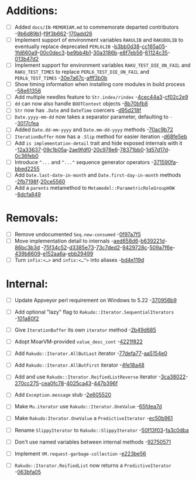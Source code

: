 
#  Additions:
 * [ ] Added `docs/IN-MEMORIAM.md` to commemorate departed contributors -[9b6d89b1](https://github.com/rakudo/rakudo/commit/9b6d89b1)-[f9f3b662](https://github.com/rakudo/rakudo/commit/f9f3b662)-[170add26](https://github.com/rakudo/rakudo/commit/170add26)
 * [ ] Implement support of environment variables `RAKULIB` and `RAKUDOLIB`
      to eventually replace deprecated `PERL6LIB`
      -[b3bb0d38](https://github.com/rakudo/rakudo/commit/b3bb0d38)-[cc165a05](https://github.com/rakudo/rakudo/commit/cc165a05)-[1fd660a9](https://github.com/rakudo/rakudo/commit/1fd660a9)-[00c0dec3](https://github.com/rakudo/rakudo/commit/00c0dec3)-[be9bb4b1](https://github.com/rakudo/rakudo/commit/be9bb4b1)-[30a3186b](https://github.com/rakudo/rakudo/commit/30a3186b)-[e8f7eb56](https://github.com/rakudo/rakudo/commit/e8f7eb56)-[61124c35](https://github.com/rakudo/rakudo/commit/61124c35)-[013b47d2](https://github.com/rakudo/rakudo/commit/013b47d2)
 * [ ] Implement support for environment variables `RAKU_TEST_DIE_ON_FAIL` and `RAKU_TEST_TIMES`
      to replace `PERL6_TEST_DIE_ON_FAIL` and `PERL6_TEST_TIMES` -[30e7a67c](https://github.com/rakudo/rakudo/commit/30e7a67c)-[afff3b0b](https://github.com/rakudo/rakudo/commit/afff3b0b)
 * [ ] Show timing information when installing core modules in build process -[58e61356](https://github.com/rakudo/rakudo/commit/58e61356)
 * [ ] Add multiple needles feature to `Str.index/rindex` -[4cec44a3](https://github.com/rakudo/rakudo/commit/4cec44a3)-[cf02c2e9](https://github.com/rakudo/rakudo/commit/cf02c2e9)
 * [ ] `dd` can now also handle `BOOTContext` objects -[8b70bfb8](https://github.com/rakudo/rakudo/commit/8b70bfb8)
 * [ ] `Str` now has `.Date` and `DateTime` coercers -[d95d218f](https://github.com/rakudo/rakudo/commit/d95d218f)
 * [ ] `Date.yyyy-mm-dd` now takes a separator parameter, defaulting to `-` -[3017cfea](https://github.com/rakudo/rakudo/commit/3017cfea)
 * [ ] Added `Date.dd-mm-yyyy` and `Date.mm-dd-yyyy` methods -[70ac9b72](https://github.com/rakudo/rakudo/commit/70ac9b72)
 * [ ] `IterationBuffer` now has a `.Slip` method for easier iteration -[d68fe5eb](https://github.com/rakudo/rakudo/commit/d68fe5eb)
 * [ ] Add `is implementation-detail` trait and hide exposed internals with it
      -[12a33637](https://github.com/rakudo/rakudo/commit/12a33637)-[09c1b05a](https://github.com/rakudo/rakudo/commit/09c1b05a)-[2ae9fdf0](https://github.com/rakudo/rakudo/commit/2ae9fdf0)-[20c978e6](https://github.com/rakudo/rakudo/commit/20c978e6)-[78371bb0](https://github.com/rakudo/rakudo/commit/78371bb0)-[1d57d17d](https://github.com/rakudo/rakudo/commit/1d57d17d)-[0c36feb0](https://github.com/rakudo/rakudo/commit/0c36feb0)
 * [ ] Introduce `^...` and `^...^` sequence generator operators -[371590fa](https://github.com/rakudo/rakudo/commit/371590fa)-[bbed2255](https://github.com/rakudo/rakudo/commit/bbed2255)
 * [ ] Add `Date.last-date-in-month` and `Date.first-day-in-month` methods -[2fb7198f](https://github.com/rakudo/rakudo/commit/2fb7198f)-[20ce5560](https://github.com/rakudo/rakudo/commit/20ce5560)
 * [ ] Add a `parents` metamethod to `Metamodel::ParametricRoleGroupHOW` -[8dcfa849](https://github.com/rakudo/rakudo/commit/8dcfa849) 
#  Removals:
 * [ ] Remove undocumented `Seq.new-consumed` -[0f97a7f5](https://github.com/rakudo/rakudo/commit/0f97a7f5)
 * [ ] Move implementation detail to internals -[aed658d6](https://github.com/rakudo/rakudo/commit/aed658d6)-[b639221d](https://github.com/rakudo/rakudo/commit/b639221d)-[86bc3b3d](https://github.com/rakudo/rakudo/commit/86bc3b3d)
      -[75f34c52](https://github.com/rakudo/rakudo/commit/75f34c52)-[d3385e73](https://github.com/rakudo/rakudo/commit/d3385e73)-[73c7ded2](https://github.com/rakudo/rakudo/commit/73c7ded2)-[9429728c](https://github.com/rakudo/rakudo/commit/9429728c)-[509a7f6e](https://github.com/rakudo/rakudo/commit/509a7f6e)-[439b8609](https://github.com/rakudo/rakudo/commit/439b8609)-[e152aa6a](https://github.com/rakudo/rakudo/commit/e152aa6a)-[ebb29499](https://github.com/rakudo/rakudo/commit/ebb29499)
 * [ ] Turn `infix:<…>` and `infix:<…^>` into aliases -[bd4e119d](https://github.com/rakudo/rakudo/commit/bd4e119d) 
#  Internal:
 * [ ] Update Appveyor perl requirement on Windows to 5.22 -[370956b9](https://github.com/rakudo/rakudo/commit/370956b9)
 * [ ] Add optional "lazy" flag to `Rakudo::Iterator.SequentialIterators` -[101a80f2](https://github.com/rakudo/rakudo/commit/101a80f2)
 * [ ] Give `IterationBuffer` its own `iterator` method -[2b49d685](https://github.com/rakudo/rakudo/commit/2b49d685)
 * [ ] Adopt MoarVM-provided `value_desc_cont` -[4221f822](https://github.com/rakudo/rakudo/commit/4221f822)
 * [ ] Add `Rakudo::Iterator.AllButLast` iterator -[77defa77](https://github.com/rakudo/rakudo/commit/77defa77)-[aa5154e0](https://github.com/rakudo/rakudo/commit/aa5154e0)
 * [ ] Add `Rakudo::Iterator.AllButFirst` iterator -[4fe18a48](https://github.com/rakudo/rakudo/commit/4fe18a48)
 * [ ] Add and use `Rakudo::Iterator.ReifiedListReverse` iterator
      -[3ca38022](https://github.com/rakudo/rakudo/commit/3ca38022)-[270cc275](https://github.com/rakudo/rakudo/commit/270cc275)-[cea0fc78](https://github.com/rakudo/rakudo/commit/cea0fc78)-[4025ca43](https://github.com/rakudo/rakudo/commit/4025ca43)-[447b396f](https://github.com/rakudo/rakudo/commit/447b396f)
 * [ ] Add `Exception.message` stub -[2e605520](https://github.com/rakudo/rakudo/commit/2e605520)
 * [ ] Make `Mu.iterator` use `Rakudo::Iterator.OneValue` -[65fdea7d](https://github.com/rakudo/rakudo/commit/65fdea7d)
 * [ ] Make `Rakudo:Iterator.OneValue` a `PredictiveIterator` -[ec50b961](https://github.com/rakudo/rakudo/commit/ec50b961)
 * [ ] Rename `SlippyIterator` to `Rakudo::SlippyIterator` -[50f13f03](https://github.com/rakudo/rakudo/commit/50f13f03)-[fa3c0dba](https://github.com/rakudo/rakudo/commit/fa3c0dba)
 * [ ] Don't use named variables between internal methods -[92750571](https://github.com/rakudo/rakudo/commit/92750571)
 * [ ] Implement `VM.request-garbage-collection` -[e223be56](https://github.com/rakudo/rakudo/commit/e223be56)
 * [ ] `Rakudo::Iterator.ReifiedList` now returns a `PredictiveIterator` -[063bfa05](https://github.com/rakudo/rakudo/commit/063bfa05)



